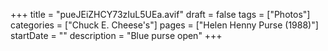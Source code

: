 +++
title = "pueJEiZHCY73zIuL5UEa.avif"
draft = false
tags = ["Photos"]
categories = ["Chuck E. Cheese's"]
pages = ["Helen Henny Purse (1988)"]
startDate = ""
description = "Blue purse open"
+++
